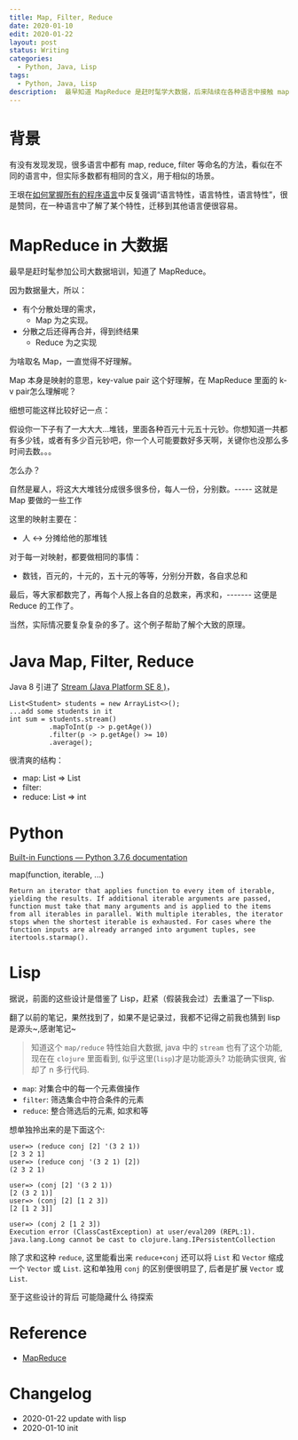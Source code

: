 ```yaml
---
title: Map, Filter, Reduce
date: 2020-01-10
edit: 2020-01-22
layout: post
status: Writing
categories:
  - Python, Java, Lisp
tags:
  - Python, Java, Lisp
description:  最早知道 MapReduce 是赶时髦学大数据，后来陆续在各种语言中接触 map, reduce, filter， 一直没有什么感觉， 直到最近才联系起来，原来都一样~
---
```


# 背景

有没有发现发现，很多语言中都有 map, reduce, filter 等命名的方法，看似在不同的语言中，但实际多数都有相同的含义，用于相似的场景。

王垠在[如何掌握所有的程序语言](http://www.yinwang.org/blog-cn/2017/07/06/master-pl)中反复强调“语言特性，语言特性，语言特性”，很是赞同，在一种语言中了解了某个特性，迁移到其他语言便很容易。

# MapReduce in 大数据

最早是赶时髦参加公司大数据培训，知道了 MapReduce。

因为数据量大，所以：

- 有个分散处理的需求，
  -  Map 为之实现。
- 分散之后还得再合并，得到终结果
  - Reduce 为之实现

为啥取名 Map，一直觉得不好理解。

Map 本身是映射的意思，key-value pair 这个好理解，在 MapReduce 里面的 k-v pair怎么理解呢？

细想可能这样比较好记一点：

假设你一下子有了一大大大...堆钱，里面各种百元十元五十元钞。你想知道一共都有多少钱，或者有多少百元钞吧，你一个人可能要数好多天啊，关键你也没那么多时间去数。。。

怎么办？

自然是雇人，将这大大堆钱分成很多很多份，每人一份，分别数。----- 这就是 Map 要做的一些工作

这里的映射主要在：

- 人 <-> 分摊给他的那堆钱

对于每一对映射，都要做相同的事情：

- 数钱，百元的，十元的，五十元的等等，分别分开数，各自求总和

最后，等大家都数完了，再每个人报上各自的总数来，再求和，------- 这便是 Reduce 的工作了。

当然，实际情况要复杂复杂的多了。这个例子帮助了解个大致的原理。

# Java Map, Filter, Reduce

Java 8 引进了 [Stream (Java Platform SE 8 )](https://docs.oracle.com/javase/8/docs/api/java/util/stream/Stream.html)， 

```
List<Student> students = new ArrayList<>();
...add some students in it
int sum = students.stream()
          .mapToInt(p -> p.getAge())
          .filter(p -> p.getAge() >= 10)
          .average();
  ```

很清爽的结构：

- map:  List<Person> => List<Integer>
- filter: 
- reduce: List<Integer> => int

# Python
[Built-in Functions — Python 3.7.6 documentation](https://docs.python.org/3.7/library/functions.html#map)
> 
map(function, iterable, ...)

    Return an iterator that applies function to every item of iterable, yielding the results. If additional iterable arguments are passed, function must take that many arguments and is applied to the items from all iterables in parallel. With multiple iterables, the iterator stops when the shortest iterable is exhausted. For cases where the function inputs are already arranged into argument tuples, see itertools.starmap().

# Lisp

据说，前面的这些设计是借鉴了 Lisp，赶紧（假装我会过）去重温了一下lisp.

翻了以前的笔记，果然找到了，如果不是记录过，我都不记得之前我也猜到 lisp 是源头~,感谢笔记~

> 知道这个 `map/reduce` 特性始自大数据, java 中的 `stream` 也有了这个功能, 现在在 `clojure` 里面看到, 似乎这里(`lisp`)才是功能源头? 功能确实很爽, 省却了 n 多行代码.

- `map`: 对集合中的每一个元素做操作
- `filter`: 筛选集合中符合条件的元素
- `reduce`: 整合筛选后的元素, 如求和等

想单独拎出来的是下面这个:

```
user=> (reduce conj [2] '(3 2 1))
[2 3 2 1]
user=> (reduce conj '(3 2 1) [2])
(2 3 2 1)

user=> (conj [2] '(3 2 1))
[2 (3 2 1)]
user=> (conj [2] [1 2 3])         
[2 [1 2 3]]

user=> (conj 2 [1 2 3]) 
Execution error (ClassCastException) at user/eval209 (REPL:1).
java.lang.Long cannot be cast to clojure.lang.IPersistentCollection
```

 除了求和这种 `reduce`, 这里能看出来 `reduce+conj` 还可以将 `List` 和 `Vector` 缩成 一个 `Vector` 或 `List`. 这和单独用 `conj` 的区别便很明显了, 后者是扩展 `Vector` 或 `List`.

 至于这些设计的背后 可能隐藏什么 待探索

# Reference

- [MapReduce](https://en.wikipedia.org/wiki/MapReduce)
 
# Changelog
- 2020-01-22 update with lisp
- 2020-01-10 init